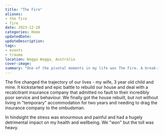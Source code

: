 ```yaml
---
title: "The Fire"
aliases: 
- the fire
- fire
date: 2023-12-28
categories: Home
updatedDate:
updateDescription: 
tags: 
- events
- trauma
location: Wagga Wagga, Australia
cover-image: 
summary: "One of the pivotal moments in my life was The Fire. A break-in that then turned into a house fire to cover their tracks and destroyed all of our worldly possessions." 
---
```


The fire changed the trajectory of our lives - my wife, 3 year old child and mine. It kickstarted and epic battle to rebuild our house and deal with a recalcitrant insurance company that admitted no fault to their incredibly poor service and behaviour. We finally got the house rebuilt, but not without living in "temporary" accommodation for two years and needing to drag the insurance company to the ombudsman. 

In hindsight the stress was enourmous and painful and had a hugely detrimental impact on my health and wellbeing. We "won" but the toll was heavy. 